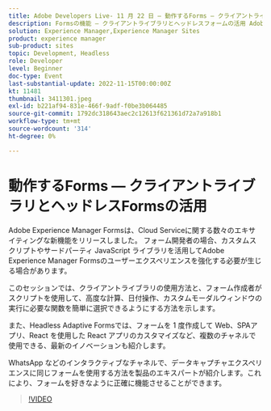 ```yaml
---
title: Adobe Developers Live- 11 月 22 日 — 動作するForms — クライアントライブラリとヘッドレスFormsの活用
description: Formsの機能 — クライアントライブラリとヘッドレスフォームの活用 Adobe Experience Manager Formsは、Cloud Serviceに関する多くの新機能をリリースしました。 Forms 開発者は、カスタムスクリプトやサードパーティ JavaScript ライブラリを活用してAdobe Experience Manager Formsのユーザーエクスペリエンスを強化する必要がある場合があります。このセッションでは、高度な演算、日付操作、カスタムモーダルウィンドウの選択方法を示します。WhatsApp のようなインタラクティブなチャネルで、同じフォームを使用してデータ取得を行う方法を、WhatsApp のようなインタラクティブなチャネルで説明します。
solution: Experience Manager,Experience Manager Sites
product: experience manager
sub-product: sites
topic: Development, Headless
role: Developer
level: Beginner
doc-type: Event
last-substantial-update: 2022-11-15T00:00:00Z
kt: 11481
thumbnail: 3411301.jpeg
exl-id: b221af94-831e-466f-9adf-f0be3b064485
source-git-commit: 1792dc318643aec2c12613f621361d72a7a918b1
workflow-type: tm+mt
source-wordcount: '314'
ht-degree: 0%

---
```


# 動作するForms — クライアントライブラリとヘッドレスFormsの活用

Adobe Experience Manager Formsは、Cloud Serviceに関する数々のエキサイティングな新機能をリリースしました。 フォーム開発者の場合、カスタムスクリプトやサードパーティ JavaScript ライブラリを活用してAdobe Experience Manager Formsのユーザーエクスペリエンスを強化する必要が生じる場合があります。

このセッションでは、クライアントライブラリの使用方法と、フォーム作成者がスクリプトを使用して、高度な計算、日付操作、カスタムモーダルウィンドウの実行に必要な関数を簡単に選択できるようにする方法を示します。

また、Headless Adaptive Formsでは、フォームを 1 度作成して Web、SPAアプリ、React を使用した React アプリのカスタマイズなど、複数のチャネルで使用できる、最新のイノベーションも紹介します。

WhatsApp などのインタラクティブなチャネルで、データキャプチャエクスペリエンスに同じフォームを使用する方法を製品のエキスパートが紹介します。これにより、フォームを好きなように正確に機能させることができます。

>[!VIDEO](https://video.tv.adobe.com/v/3411301/?quality=12&learn=on)
